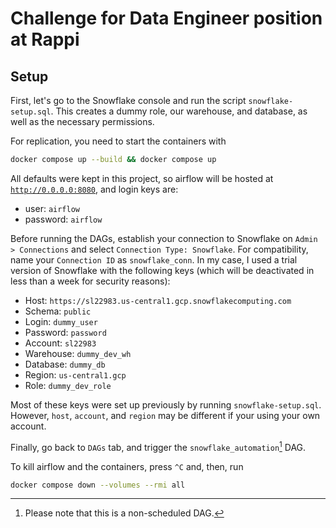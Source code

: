 # Challenge for Data Engineer position at Rappi

## Setup

First, let's go to the Snowflake console and run the script `snowflake-setup.sql`. This creates a dummy role, our warehouse, and database, as well as the necessary permissions.

For replication, you need to start the containers with

```sh
docker compose up --build && docker compose up
```

All defaults were kept in this project, so airflow will be hosted at [`http://0.0.0.0:8080`](http://0.0.0.0:8080), and login keys are:

-   user: `airflow`
-   password: `airflow`

Before running the DAGs, establish your connection to Snowflake on `Admin > Connections` and select `Connection Type: Snowflake`. For compatibility, name your `Connection ID` as `snowflake_conn`. In my case, I used a trial version of Snowflake with the following keys (which will be deactivated in less than a week for security reasons):

-   Host: `https://sl22983.us-central1.gcp.snowflakecomputing.com`
-   Schema: `public`
-   Login: `dummy_user`
-   Password: `password`
-   Account: `sl22983`
-   Warehouse: `dummy_dev_wh`
-   Database: `dummy_db`
-   Region: `us-central1.gcp`
-   Role: `dummy_dev_role`

Most of these keys were set up previously by running `snowflake-setup.sql`. However, `host`, `account`, and `region` may be different if your using your own account.

Finally, go back to `DAGs` tab, and trigger the `snowflake_automation`[^1] DAG.

[^1]: Please note that this is a non-scheduled DAG.

To kill airflow and the containers, press `^C` and, then, run

```sh
docker compose down --volumes --rmi all
```

